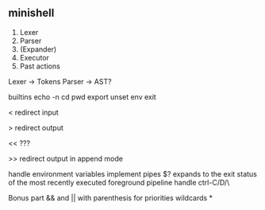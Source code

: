 ## minishell

1. Lexer
2. Parser
3. (Expander)
4. Executor
5. Past actions

Lexer -> Tokens
Parser -> AST?


builtins
	echo -n
	cd
	pwd
	export
	unset
	env
	exit


\< redirect input

\> redirect output

\<< ???

\>> redirect output in append mode


handle environment variables
implement pipes
$? expands to the exit status of the most recently executed foreground pipeline
handle ctrl-C/D/\

Bonus part
	&& and || with parenthesis for priorities
	wildcards *
  

